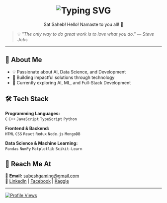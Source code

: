 <h1 align="center">
  <img src="https://readme-typing-svg.demolab.com?font=Fira+Code&weight=500&size=24&duration=4000&pause=500&color=F75C7E&center=true&vCenter=true&width=435&lines=Hi%2C+I'm+Subesh+Yadav+%F0%9F%91%8B" alt="Typing SVG" />
</h1>

<p align="center">Sat Saheb! Hello! Namaste to you all! 🙏</p>

> 💡 *"The only way to do great work is to love what you do." — Steve Jobs*

---

## 🚀 About Me  
- 💡 Passionate about AI, Data Science, and Development  
- 🎯 Building impactful solutions through technology  
- 🌱 Currently exploring AI, ML, and Full-Stack Development  

## 🛠️ Tech Stack  
**Programming Languages:**  
`C` `C++` `JavaScript` `TypeScript` `Python`  

**Frontend & Backend:**  
`HTML` `CSS` `React` `Redux` `Node.js` `MongoDB`  

**Data Science & Machine Learning:**  
`Pandas` `NumPy` `Matplotlib` `Scikit-Learn`  

## 📩 Reach Me At  
📧 **Email:** subeshgaming@gmail.com  
🔗 [LinkedIn](https://linkedin.com/in/subeshyadav3) | [Facebook](https://www.facebook.com/subesh.yadav.54772/) | [Kaggle](https://www.kaggle.com/subeshyadav)  

---

[![Profile Views](https://visitcount.itsvg.in/api?id=subeshyadav3&label=Profile%20Views&color=0&icon=5&pretty=false)](https://visitcount.itsvg.in)
